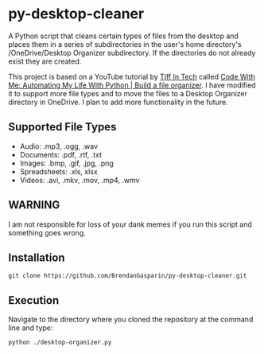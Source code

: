 # py-desktop-cleaner
A Python script that cleans certain types of files from the desktop and places them in a series of subdirectories in the user's home directory's /OneDrive/Desktop Organizer subdirectory. If the directories do not already exist they are created.  

This project is based on a YouTube tutorial by [Tiff In Tech](https://www.youtube.com/channel/UC4MZ7zUHb5eAxU75Dc_nqdQ) called [Code With Me: Automating My Life With Python | Build a file organizer](https://www.youtube.com/watch?v=P7e5-n9FuXU). I have modified it to support more file types and to move the files to a Desktop Organizer directory in OneDrive. I plan to add more functionality in the future.  

## Supported File Types

- Audio: .mp3, .ogg, .wav  
- Documents: .pdf, .rtf, .txt  
- Images: .bmp, .gif, .jpg, .png  
- Spreadsheets: .xls, xlsx  
- Videos: .avi, .mkv, .mov, .mp4, .wmv  

## WARNING
I am not responsible for loss of your dank memes if you run this script and something goes wrong.  

## Installation
```
git clone https://github.com/BrendanGasparin/py-desktop-cleaner.git
```

## Execution
Navigate to the directory where you cloned the repository at the command line and type:

```
python ./desktop-organizer.py
```
